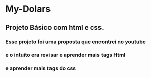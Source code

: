 # My-Dolars
## Projeto Básico com html e css.
### Esse projeto foi uma proposta que encontrei no youtube 
### e o intuito era revisar e aprender mais tags Html 
### e aprender mais tags do css


